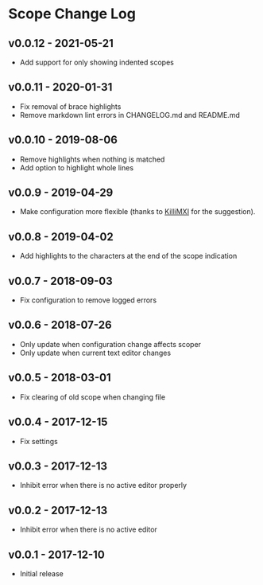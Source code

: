 # Scope Change Log

## v0.0.12 - 2021-05-21

- Add support for only showing indented scopes

## v0.0.11 - 2020-01-31

- Fix removal of brace highlights
- Remove markdown lint errors in CHANGELOG.md and README.md

## v0.0.10 - 2019-08-06

- Remove highlights when nothing is matched
- Add option to highlight whole lines

## v0.0.9 - 2019-04-29

- Make configuration more flexible (thanks to [KilliMXI](https://github.com/KillyMXI) for the suggestion).

## v0.0.8 - 2019-04-02

- Add highlights to the characters at the end of the scope indication

## v0.0.7 - 2018-09-03

- Fix configuration to remove logged errors

## v0.0.6 - 2018-07-26

- Only update when configuration change affects scoper
- Only update when current text editor changes

## v0.0.5 - 2018-03-01

- Fix clearing of old scope when changing file

## v0.0.4 - 2017-12-15

- Fix settings

## v0.0.3 - 2017-12-13

- Inhibit error when there is no active editor properly

## v0.0.2 - 2017-12-13

- Inhibit error when there is no active editor

## v0.0.1 - 2017-12-10

- Initial release
